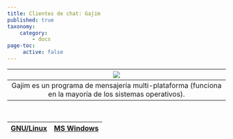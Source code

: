 ```yaml
---
title: Clientes de chat: Gajim
published: true
taxonomy:
    category:
        - docs
page-toc:
     active: false
---
```


|![](/start/icons/gajim.png)|
|:--:|
|Gajim es un programa de mensajería multi-plataforma (funciona en la mayoría de los sistemas operativos).|

<br>

|[**GNU/Linux**](linux)|[**MS Windows**](win)|
|:--:|:--|
